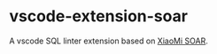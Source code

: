 # vscode-extension-soar
A vscode SQL linter extension based on [XiaoMi SOAR](https://github.com/XiaoMi/soar).